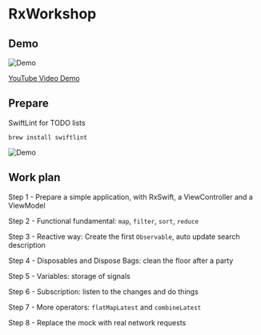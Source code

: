# RxWorkshop

## Demo
![Demo](https://github.com/khoitruongminh/RxWorkshop/blob/master/demo.gif?raw=true)

[YouTube Video Demo](https://www.youtube.com/watch?v=cYTgXuiw248)

## Prepare

SwiftLint for TODO lists
```
brew install swiftlint
```

![Demo](https://github.com/khoitruongminh/RxWorkshop/blob/master/swiftlint.png?raw=true)

## Work plan

Step 1 - Prepare a simple application, with RxSwift, a ViewController and a ViewModel

Step 2 - Functional fundamental: `map`, `filter`, `sort`, `reduce`

Step 3 - Reactive way: Create the first `Observable`, auto update search description

Step 4 - Disposables and Dispose Bags: clean the floor after a party

Step 5 - Variables: storage of signals

Step 6 - Subscription: listen to the changes and do things
	
Step 7 - More operators: `flatMapLatest` and `combineLatest`

Step 8 - Replace the mock with real network requests
